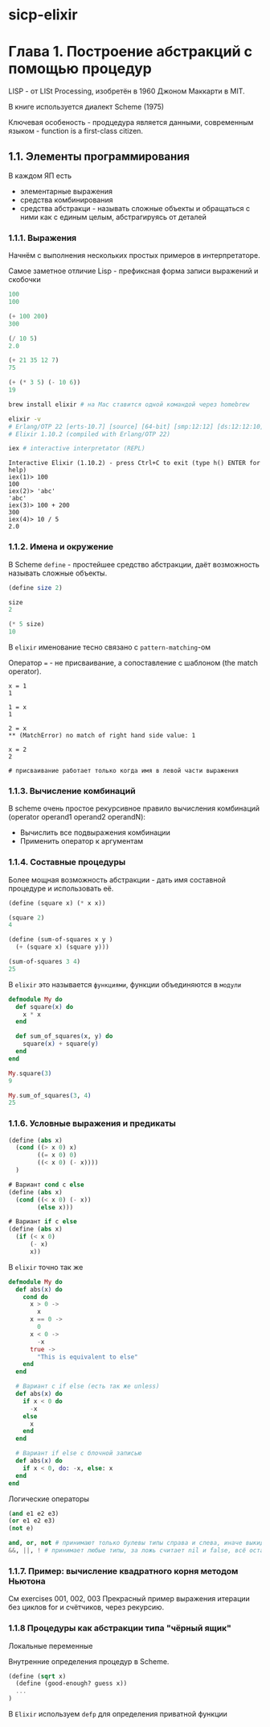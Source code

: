 # sicp-elixir

# Глава 1. Построение абстракций с помощью процедур
LISP - от LISt Processing, изобретён в 1960 Джоном Маккарти в MIT.

В книге используется диалект Scheme (1975)

Ключевая особеность - продцедура является данными, современным языком - function is a first-class citizen.

## 1.1. Элементы программирования
В каждом ЯП есть
- элементарные выражения
- средства комбинирования
- средства абстракци - называть сложные объекты и обращаться с ними как с единым целым, абстрагируясь от деталей

### 1.1.1. Выражения
Начнём с выполнения нескольких простых примеров в интерпретаторе.

Самое заметное отличие Lisp - префиксная форма записи выражений и скобочки

```scheme
100
100

(+ 100 200)
300

(/ 10 5)
2.0

(+ 21 35 12 7)
75

(+ (* 3 5) (- 10 6))
19
```


```bash
brew install elixir # на Mac ставится одной командой через homebrew

elixir -v
# Erlang/OTP 22 [erts-10.7] [source] [64-bit] [smp:12:12] [ds:12:12:10] [async-threads:1] [hipe] [dtrace]
# Elixir 1.10.2 (compiled with Erlang/OTP 22)

iex # interactive interpretator (REPL)
```

```
Interactive Elixir (1.10.2) - press Ctrl+C to exit (type h() ENTER for help)
iex(1)> 100
100
iex(2)> 'abc'
'abc'
iex(3)> 100 + 200
300
iex(4)> 10 / 5
2.0
```

### 1.1.2. Имена и окружение

В Scheme `define` - простейшее средство абстракции, даёт возможность называть сложные объекты.

```scheme
(define size 2)

size
2

(* 5 size)
10
```

В `elixir` именование тесно связано с `pattern-matching`-ом

Оператор `=` - не присваивание, а сопоставление с шаблоном (the match operator).

```
x = 1
1

1 = x
1

2 = x
** (MatchError) no match of right hand side value: 1

x = 2
2

# присваивание работает только когда имя в левой части выражения
```

### 1.1.3. Вычисление комбинаций

В scheme очень простое рекурсивное правило вычисления комбинаций (operator operand1 operand2 operandN):

- Вычислить все подвыражения комбинации
- Применить оператор к аргументам

### 1.1.4. Составные процедуры

Более мощная возможность абстракции - дать имя составной процедуре и использовать её.

```scheme
(define (square x) (* x x))

(square 2)
4

(define (sum-of-squares x y )
  (+ (square x) (square y)))

(sum-of-squares 3 4)
25
```

В `elixir` это называется `функциями`, функции объединяются в `модули`

```elixir
defmodule My do
  def square(x) do
    x * x
  end

  def sum_of_squares(x, y) do
    square(x) + square(y)
  end
end

My.square(3)
9

My.sum_of_squares(3, 4)
25
```

### 1.1.6. Условные выражения и предикаты

```scheme
(define (abs x)
  (cond ((> x 0) x)
        ((= x 0) 0)
        ((< x 0) (- x))))
  )

# Вариант cond с else
(define (abs x)
  (cond ((< x 0) (- x))
        (else x)))

# Вариант if с else
(define (abs x)
  (if (< x 0)
      (- x)
      x))


```

В `elixir` точно так же

```elixir
defmodule My do
  def abs(x) do
    cond do
      x > 0 ->
        x
      x == 0 ->
        0
      x < 0 ->
        -x
      true ->
        "This is equivalent to else"
    end
  end

  # Вариант с if else (есть так же unless)
  def abs(x) do
    if x < 0 do
      -x
    else
      x
    end
  end

  # Вариант if else с блочной записью
  def abs(x) do
    if x < 0, do: -x, else: x
  end
end
```

Логические операторы

```scheme
(and e1 e2 e3)
(or e1 e2 e3)
(not e)
```

```elixir
and, or, not # принимают только булевы типы справа и слева, иначе выкидывают ошибку
&&, ||, ! # принимает любые типы, за ложь считает nil и false, всё остальное за истину
```

### 1.1.7. Пример: вычисление квадратного корня методом Ньютона
См exercises 001, 002, 003
Прекрасный пример выражения итерации без циклов for и счётчиков, через рекурсию.

### 1.1.8 Процедуры как абстракции типа "чёрный ящик"
Локальные переменные

Внутренние определения процедур в Scheme.

```scheme
(define (sqrt x)
  (define (good-enough? guess x))
  ...
)
```

В `Elixir` используем `defp` для определения приватной функции
